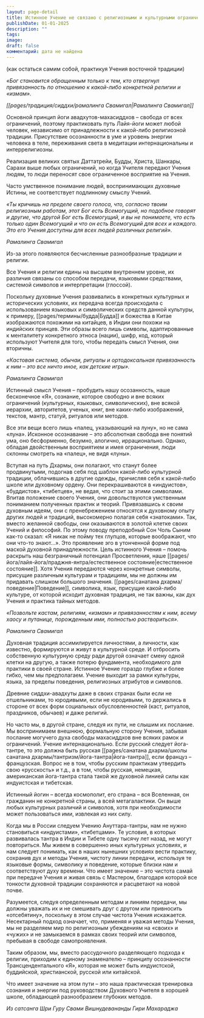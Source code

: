 ```yaml
---
layout: page-detail
title: Истинное Учение не связано с религиозными и культурными ограничениями
publishDate: 01-01-2025
description: ""
tags: 
image: 
draft: false
комментарий: дата не найдена
---
```


 (как остаться самим собой, практикуя Учения восточной традиции)

_«Бог становится обращенным только к тем, кто отвергнул привязанность по отношению к какой-либо конкретной религии и «измам»._ 

_[[pages/традиция/сиддхи/рамалинга Cвамигал|Рамалинга Свамигал]]_ 

 Основной принцип йоги авадхутов-махасиддхов – свобода от всех ограничений, поэтому практиковать путь Лайя-йоги может любой человек, независимо от принадлежности к какой-либо религиозной традиции. Присутствие осознанности в уме и уровень энергии человека в теле, переживания света в медитации интернациональны и интеррелигиозны.

 Реализация великих святых Даттатрейи, Будды, Христа, Шанкары, Сарахи выше любых ограничений, но когда Учителя передают Учения людям, то люди переносят свое ограниченное восприятие на Учения. 

 Часто умственное понимание людей, воспринимающих духовные Истины, не соответствует подлинному смыслу Учений.

_«Ты кричишь на пределе своего голоса, что, согласно твоим религиозным работам, этот Бог есть Всемогущий, но подобное говорят и другие, что другой Бог есть Всемогущий, и вы не понимаете, что есть только один Всемогущий и что он есть Всемогущий для всех и каждого. Это его Учения доступны для всех людей различных религий»._ 

_Рамалинга Свамигал_ 

 Из-за этого появляются бесчисленные разнообразные традиции и религии.

 Все Учения и религии едины на высшем внутреннем уровне, их различия связаны со способом передачи, языковыми средствами, системой символов и интерпретации (глоссой).

 Поскольку духовные Учения развивались в конкретных культурных и исторических условиях, их передача всегда происходила с использованием языковых и символических средств данной культуры, к примеру, [[pages/термины/будда|Будда]] и божества в Китае изображаются похожими на китайцев, в Индии они похожи на индийских принцев. Эти образы всего лишь символы, адаптированные к менталитету конкретного этноса (нации), шифр, код, который используют Учителя для того, чтобы передать смысл Учения, они вторичны.

_«Кастовая система, обычаи, ритуалы и ортодоксальная привязанность к ним – это все ничто иное, как детские игры»._ 

_Рамалинга Свамигал_ 

 Истинный смысл Учения – пробудить нашу осозанность, наше бесконечное «Я», сознание, которое свободно и вне всяких ограничений (культурных, языковых, символических), вне всякой иерархии, авторитетов, ученых, книг, вне каких-либо изображений, текстов, мантр, статуй, ритуалов или методов.

 Все эти вещи всего лишь «палец, указывающий на луну», но не сама «луна». Исконное осознавание – это абсолютная свобода вне понятий ума, оно бесформенно, безумно, алогично, иррационально. Однако, обладая двойственным восприятием и имея ограничения, люди склонны смотреть на «палец», не видя «луны».

 Вступая на путь Дхармы, они полагают, что станут более продвинутыми, подогнав себя под шаблон какой-либо культурной традиции, облачившись в другие одежды, причисляя себя к какой-либо школе или духовному ордену. Они перекрашиваются в «индуистов», «буддистов», «тибетцев», не ведая, что стоит за этими символами. Впитав положение своего Учения, они довольствуются умственным пониманием полученных практик и теорий. Привязавшись к своим духовным идеям, они с пренебрежением относятся к духовному опыту других людей и традиций, высокомерно полагая себя «знатоками». Так, вместо желанной свободы, они оказываются в золотой клетке своих Учений и философий. По этому поводу преподобный Сон Чоль Сыним как-то сказал: «Я никак не пойму тех глупцов, которые воображают, что они что-то знают…». Это проявление эго в утонченной форме под маской духовной принадлежности. Цель истинного Учения – помочь раскрыть наш безграничный потенциал Просветления, наше [[pages/йога/лайя-йога/праджня-янтра/естественное состояние|естественное состояние]]. Хотя Учения передаются через конкретные символы, присущие различным культурам и традициям, мы не должны им придавать слишком большого значения. [[pages/санатана дхарма/поведение|Поведение]], символика, язык, присущие какой-либо культуре, от которой исходит духовная традиция, не так важны, как дух Учения и практика тайных методов.

_«Позвольте кастам, религиям, «измам» и привязанностям к ним, всему хаосу и путанице, порожденным ими, полностью раствориться»._ 

_Рамалинга Свамигал_ 

 Духовная традиция ассимилируется личностями, а личности, как известно, формируются и живут в культурной среде. И отбросить собственную культурную среду ради другой означает смену одной клетки на другую, а также потерю фундамента, необходимого для практики в своей стране. Истинное Учение гораздо глубже и более гибко, чем мы предполагаем. Учение выходит за рамки культуры, языка, за пределы поведения, религиозных атрибутов и символов.

 Древние сиддхи-авадхуты даже в своих странах были если не отшельниками, то юродивыми, если не юродивыми, то держались в стороне от всех форм социальных обусловленностей (каст, ритуалов, праздников, обычаев) и даже религий.

 Но часто мы, в другой стране, следуя их пути, не слышим их послание. Мы воспринимаем внешнюю, формальную сторону Учения, забывая послание могучего духа свободы махасиддхов вне всяких рамок и ограничений. Учение интернационально. Если русский следует йога-тантре, то это должна быть русская [[pages/санатана дхарма/школы санатана дхармы/тантризм/йога-тантра|йога-тантра]], если француз – французская. Вопрос не в том, чтобы русским практикам утвердить свою «русскость» и т.д., а в том, чтобы русская, немецкая, американская йога-тантра стала такой же духовной линией силы как индуистская и тибетская.

 Истинный йогин – всегда космополит, его страна – вся Вселенная, он гражданин не конкретной страны, а всей метагалактики. Он выше любых культурных различий и символов, хотя при необходимости может пользоваться ими, извлекая из них силу.

 Когда мы в России следуем Учению Ануттара-тантры, нам не нужно становиться «индуистами», «тибетцами». Те условия, в которых развивалась тантра в Индии и Тибете одну тысячу лет назад, не могут повториться. Мы живем в совершенно иных культурных условиях, и нам следует понимать, как в наших нынешних условиях вести практику, сохранив дух и методы Учения, чистоту линии передачи, используя те языковые формы, символику и поведение, которые близки нам и соответствуют духу времени. Что имеет значение – это чистота самай при передаче Учения и живая связь с Мастером, благодаря которой все тонкости духовной традиции сохраняются и расцветают на новой почве.

 Разумеется, следуя определенным методам и линиям передачи, мы должны уважать их и не смешивать друг с другом или привносить «отсебятину», поскольку в этом случае чистота Учения искажается. Несектарный подход означает, что, применяя и уважая методы Учения, мы не разделяем мир по религиозным убеждениям на «своих» и «чужих» и не замыкаемся в рамках своих теорий или символов, пребывая в свободе самопроявления.

 Таким образом, мы, вместо рассудочного разделяющего подхода к религии, приходим к единому знаменателю – принципу осознанности Трансцендентального «Я», которая не может быть индуистской, буддийской, христианской, русской или китайской. 

 Что имеет значение на этом пути – это наша практическая тренировка сознания и энергии под руководством Духовного Учителя в хорошей школе, обладающей разнообразием глубоких методов.

*Из сатсанга Шри Гуру Свами Вишнудевананды Гири Махараджа*
